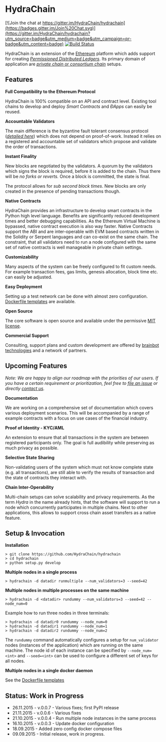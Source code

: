 HydraChain
==========

[![Join the chat at https://gitter.im/HydraChain/hydrachain](https://badges.gitter.im/Join%20Chat.svg)](https://gitter.im/HydraChain/hydrachain?utm_source=badge&utm_medium=badge&utm_campaign=pr-badge&utm_content=badge)
[![Build Status](https://travis-ci.org/HydraChain/hydrachain.svg?branch=master)](https://travis-ci.org/HydraChain/hydrachain)

HydraChain is an extension of the [Ethereum](https://ethereum.org/) platform which adds support for creating [*Permissioned Distributed Ledgers*](http://www.ofnumbers.com/2015/04/06/consensus-as-a-service-a-brief-report-on-the-emergence-of-permissioned-distributed-ledger-systems/). Its primary domain of application are [*private chain* or *consortium chain*](https://blog.ethereum.org/2015/08/07/on-public-and-private-blockchains/) setups.

Features
--------

**Full Compatibility to the Ethereum Protocol**

HydraChain is 100% compatible on an API and contract level. Existing tool chains to develop and deploy *Smart Contracts* and *ÐApps* can easily be reused.

**Accountable Validators**

The main difference is the byzantine fault tolerant consensus protocol ([*detailed here*](https://github.com/HydraChain/hydrachain/blob/master/hc_consensus_explained.md)) which does not depend on proof-of-work. Instead it relies on a registered and accountable set of validators which propose and validate the order of transactions.

**Instant Finality**

New blocks are negotiated by the validators. A quorum by the validators which signs the block is required, before it is added to the chain. Thus there will be *no forks or reverts.* Once a block is committed, the state is final.

The protocol allows for *sub second block times*. New blocks are only created in the presence of pending transactions though.


**Native Contracts**

HydraChain provides an infrastructure to develop smart contracts in the Python high level language.  Benefits are significantly reduced development times and better debugging capabilities. As the Ethereum Virtual Machine is bypassed, native contract execution is also way faster.
Native Contracts support the ABI and are inter-operable with EVM based contracts written in the Solidity or Serpent languages and can co-exist on the same chain. The constraint, that all validators need to run a node configured with the same set of native contracts is well manageable in private chain settings.

**Customizability**

Many aspects of the system can be freely configured to fit custom needs. For example transaction fees, gas limits,  genesis allocation, block time etc. can easily be adjusted.

**Easy Deployment**

Setting up a test network can be done with almost zero configuration. [Dockerfile templates](https://github.com/HydraChain/hydrachain/tree/master/docker) are available.

**Open Source**

The core software is open source and available under the permissive [MIT license](https://en.wikipedia.org/wiki/MIT_License).

**Commercial Support**

Consulting, support plans and custom development are offered by [brainbot technologies](http://www.brainbot.com) and a network of partners.

Upcoming Features
-----------------
*Note: We are happy to align our roadmap with the priorities of our users. If you have a certain requirement or prioritization, feel free to [file an issue](https://github.com/HydraChain/hydrachain/issues) or directly [contact us](mailto:heiko.hees@brainbot.com).*

**Documentation**

We are working on a comprehensive set of documentation which covers various deployment scenarios. This will be accompanied by a range of example contracts with a focus on use cases of the financial industry.

**Proof of Identity - KYC/AML**

An extension to ensure that all transactions in the system are between registered participants only. The goal is full audibility while preserving as much privacy as possible.

**Selective State Sharing**

Non-validating users of the system which must not know complete state (e.g. all transactions), are still able to verify the results of transaction and the state of contracts they interact with.

**Chain Inter-Operability**

Multi-chain setups can solve scalability and privacy requirements.
As the term *Hydra* in the name already hints, that the software will support to run a node which concurrently participates in multiple chains. Next to other applications, this allows to support cross chain asset transfers as a native feature.


Setup & Invocation
------

**Installation**

    > git clone https://github.com/HydraChain/hydrachain
    > cd hydrachain
    > python setup.py develop

**Multiple nodes in a single process**

    > hydrachain -d datadir runmultiple --num_validators=3 --seed=42


**Multiple nodes in multiple processes on the same machine**

    > hydrachain -d <datadir> rundummy --num_validators=3 --seed=42 --node_num=0

Example how to run three nodes in three terminals:

    > hydrachain -d datadir0 rundummy --node_num=0
    > hydrachain -d datadir1 rundummy --node_num=1
    > hydrachain -d datadir2 rundummy --node_num=2

The `rundummy` command automatically configures a setup for `num_validator` nodes (instances of the application) which are running on the same machine. The node id of each instance can be specified by `--node_num=<int>` and `--seed=<int>` can be used to configure a different set of keys for all nodes.

**Multiple nodes in a single docker daemon**

See the [Dockerfile templates](https://github.com/HydraChain/hydrachain/tree/master/docker)



Status: Work in Progress
------------------------
 - 26.11.2015 - v.0.0.7 - Various fixes; first PyPI release
 - 21.11.2015 - v.0.0.6 - Various fixes
 - 21.10.2015 - v.0.0.4 - Run multiple node instances in the same process
 - 16.10.2015 - v.0.0.3 - Update docker configuration
 - 18.09.2015 - Added zero config docker compose files
 - 09.09.2015 - Initial release, work in progress.
